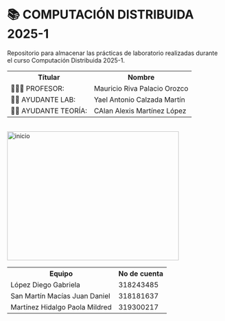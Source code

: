 # 📚 COMPUTACIÓN DISTRIBUIDA 2025-1

Repositorio para almacenar las prácticas de laboratorio realizadas durante el curso Computación Distribuida 2025-1.

<table>
    <tr>
        <th>  Títular </th>
        <th> Nombre </th>
    </tr>
    <tr>
        <td>👨🏼‍🏫 PROFESOR: </td>
        <td>Mauricio Riva Palacio Orozco</td>
    </tr>
    <tr>
        <td>👦🏻 AYUDANTE LAB: </td>
        <td>Yael Antonio Calzada Martín</td>
    </tr>
    <tr>
        <td>👦🏻 AYUDANTE TEORÍA: </td>
        <td>CAlan Alexis Martínez López</td>
    </tr>

</table>


<br>

<img src="https://i.giphy.com/media/v1.Y2lkPTc5MGI3NjExY3JxZHlwZTNrZDh0YW9panFoZjgxdjAxcjgwYTMzODQ2MDk5MGlpOCZlcD12MV9pbnRlcm5hbF9naWZfYnlfaWQmY3Q9Zw/2IudUHdI075HL02Pkk/giphy.gif" width="400" height="300" alt="inicio">

<br>


<table>
    <tr>
        <th>Equipo</th>
        <th>No de cuenta</th>
    </tr>
    <tr>
        <td>López Diego Gabriela</td>
        <td>318243485</td>
    </tr>
    <tr>
        <td>San Martín Macías Juan Daniel</td>
        <td>318181637</td>
    </tr>
    <tr>
        <td>Martínez Hidalgo Paola Mildred</td>
        <td>319300217</td>
    </tr>
</table>
